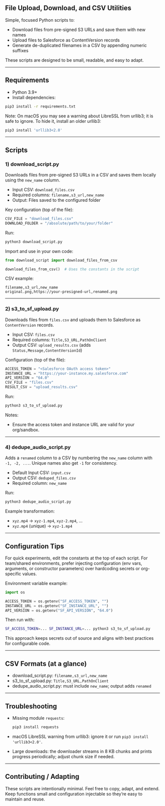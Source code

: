 ## File Upload, Download, and CSV Utilities

Simple, focused Python scripts to:

- Download files from pre-signed S3 URLs and save them with new names
- Upload files to Salesforce as ContentVersion records
- Generate de-duplicated filenames in a CSV by appending numeric suffixes

These scripts are designed to be small, readable, and easy to adapt.

---

## Requirements

- Python 3.9+
- Install dependencies:

```bash
pip3 install -r requirements.txt
```

Note: On macOS you may see a warning about LibreSSL from urllib3; it is safe to ignore. To hide it, install an older urllib3:

```bash
pip3 install 'urllib3<2.0'
```

---

## Scripts

### 1) download_script.py

Downloads files from pre-signed S3 URLs in a CSV and saves them locally using the `new_name` column.

- Input CSV: `download_files.csv`
- Required columns: `filename,s3_url,new_name`
- Output: Files saved to the configured folder

Key configuration (top of the file):

```python
CSV_FILE = "download_files.csv"
DOWNLOAD_FOLDER = "/absolute/path/to/your/folder"
```

Run:

```bash
python3 download_script.py
```

Import and use in your own code:

```python
from download_script import download_files_from_csv

download_files_from_csv()  # Uses the constants in the script
```

CSV example:

```csv
filename,s3_url,new_name
original.png,https://your-presigned-url,renamed.png
```

---

### 2) s3_to_sf_upload.py

Downloads files from `files.csv` and uploads them to Salesforce as `ContentVersion` records.

- Input CSV: `files.csv`
- Required columns: `Title,S3_URL,PathOnClient`
- Output CSV: `upload_results.csv` (adds `Status,Message,ContentVersionId`)

Configuration (top of the file):

```python
ACCESS_TOKEN = "<Salesforce OAuth access token>"
INSTANCE_URL = "https://your-instance.my.salesforce.com"
API_VERSION = "64.0"
CSV_FILE = "files.csv"
RESULT_CSV = "upload_results.csv"
```

Run:

```bash
python3 s3_to_sf_upload.py
```

Notes:
- Ensure the access token and instance URL are valid for your org/sandbox.

---

### 4) dedupe_audio_script.py

Adds a `renamed` column to a CSV by numbering the `new_name` column with `-1, -2, ...`. Unique names also get `-1` for consistency.

- Default Input CSV: `input.csv`
- Output CSV: `deduped_files.csv`
- Required column: `new_name`

Run:

```bash
python3 dedupe_audio_script.py
```

Example transformation:

- `xyz.mp4` → `xyz-1.mp4`, `xyz-2.mp4`, ...
- `xyz.mp4` (unique) → `xyz-1.mp4`

---

## Configuration Tips

For quick experiments, edit the constants at the top of each script. For team/shared environments, prefer injecting configuration (env vars, arguments, or constructor parameters) over hardcoding secrets or org-specific values.

Environment variable example:

```python
import os

ACCESS_TOKEN = os.getenv("SF_ACCESS_TOKEN", "")
INSTANCE_URL = os.getenv("SF_INSTANCE_URL", "")
API_VERSION = os.getenv("SF_API_VERSION", "64.0")
```

Then run with:

```bash
SF_ACCESS_TOKEN=... SF_INSTANCE_URL=... python3 s3_to_sf_upload.py
```

This approach keeps secrets out of source and aligns with best practices for configurable code.

---

## CSV Formats (at a glance)

- download_script.py: `filename,s3_url,new_name`
- s3_to_sf_upload.py: `Title,S3_URL,PathOnClient`
- dedupe_audio_script.py: must include `new_name`; output adds `renamed`

---

## Troubleshooting

- Missing module `requests`:

  ```bash
  pip3 install requests
  ```

- macOS LibreSSL warning from urllib3: ignore it or run `pip3 install 'urllib3<2.0'`.

- Large downloads: the downloader streams in 8 KB chunks and prints progress periodically; adjust chunk size if needed.

---

## Contributing / Adapting

These scripts are intentionally minimal. Feel free to copy, adapt, and extend. Keep functions small and configuration injectable so they’re easy to maintain and reuse.


